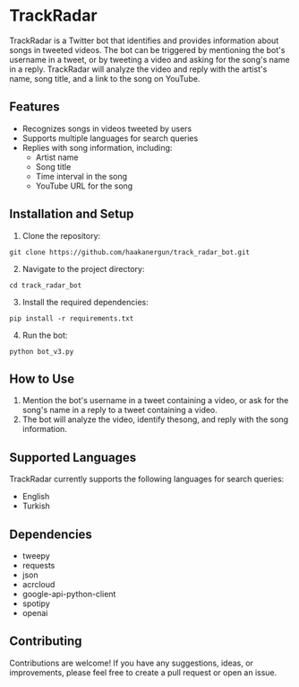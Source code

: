 # TrackRadar

TrackRadar is a Twitter bot that identifies and provides information about songs in tweeted videos. The bot can be triggered by mentioning the bot's username in a tweet, or by tweeting a video and asking for the song's name in a reply. TrackRadar will analyze the video and reply with the artist's name, song title, and a link to the song on YouTube.

## Features

- Recognizes songs in videos tweeted by users
- Supports multiple languages for search queries
- Replies with song information, including:
    - Artist name
    - Song title
    - Time interval in the song
    - YouTube URL for the song

## Installation and Setup

1. Clone the repository:

```
git clone https://github.com/haakanergun/track_radar_bot.git
```

2. Navigate to the project directory:

```
cd track_radar_bot
```

3. Install the required dependencies:

```
pip install -r requirements.txt
```

4. Run the bot:
```
python bot_v3.py
```


## How to Use

1. Mention the bot's username in a tweet containing a video, or ask for the song's name in a reply to a tweet containing a video.
2. The bot will analyze the video, identify thesong, and reply with the song information.

## Supported Languages

TrackRadar currently supports the following languages for search queries:

- English
- Turkish

## Dependencies

- tweepy
- requests
- json
- acrcloud
- google-api-python-client
- spotipy
- openai

## Contributing

Contributions are welcome! If you have any suggestions, ideas, or improvements, please feel free to create a pull request or open an issue.



